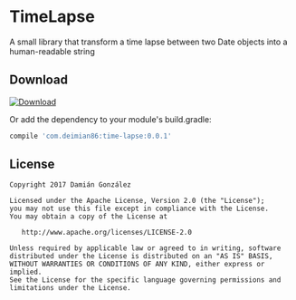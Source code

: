 TimeLapse
=======
A small library that transform a time lapse between two Date objects into a human-readable string



Download
--------

[ ![Download](https://api.bintray.com/packages/deimian86/TimeLapse/time-lapse/images/download.svg?version=0.0.1) ](https://bintray.com/deimian86/TimeLapse/time-lapse/0.0.1/link)

Or add the dependency to your module's build.gradle:
```groovy
compile 'com.deimian86:time-lapse:0.0.1'
```

License
--------

    Copyright 2017 Damián González

    Licensed under the Apache License, Version 2.0 (the "License");
    you may not use this file except in compliance with the License.
    You may obtain a copy of the License at

       http://www.apache.org/licenses/LICENSE-2.0

    Unless required by applicable law or agreed to in writing, software
    distributed under the License is distributed on an "AS IS" BASIS,
    WITHOUT WARRANTIES OR CONDITIONS OF ANY KIND, either express or implied.
    See the License for the specific language governing permissions and
    limitations under the License.
